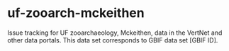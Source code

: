 # uf-zooarch-mckeithen
Issue tracking for UF zooarchaeology, Mckeithen, data in the VertNet and other data portals. This data set corresponds to GBIF data set [GBIF ID].
